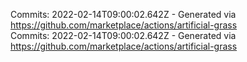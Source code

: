 Commits: 2022-02-14T09:00:02.642Z - Generated via https://github.com/marketplace/actions/artificial-grass
<br>
Commits: 2022-02-14T09:00:02.642Z - Generated via https://github.com/marketplace/actions/artificial-grass
<br>
